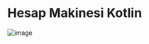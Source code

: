 # Hesap Makinesi Kotlin
 
![image](https://user-images.githubusercontent.com/56899039/175771008-50241664-e09c-47b6-bf56-8a995888fd73.png)
